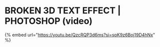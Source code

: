 # BROKEN 3D TEXT EFFECT | PHOTOSHOP (video)

{% embed url="https://youtu.be/QzcRQP3d6ms?si=spK9z6Boj19D4hNx" %}
